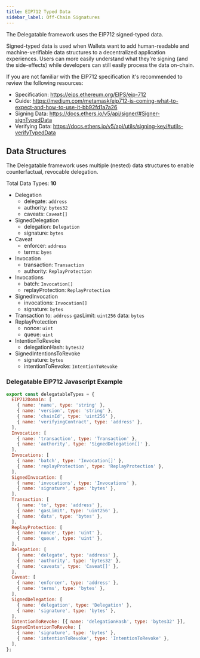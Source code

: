 ```yaml
---
title: EIP712 Typed Data
sidebar_label: Off-Chain Signatures
---
```


The Delegatable framework uses the EIP712 signed-typed data.

Signed-typed data is used when Wallets want to add human-readable and machine-verifiable data structures to a decentralized application experiences. Users can more easily understand what they're signing (and the side-effects) while developers can still easily process the data on-chain.

If you are not familiar with the EIP712 specification it's recommended to review the following resources:

- Specification: https://eips.ethereum.org/EIPS/eip-712
- Guide: https://medium.com/metamask/eip712-is-coming-what-to-expect-and-how-to-use-it-bb92fd1a7a26
- Signing Data: https://docs.ethers.io/v5/api/signer/#Signer-signTypedData
- Verifying Data: https://docs.ethers.io/v5/api/utils/signing-key/#utils-verifyTypedData

## Data Structures

The Delegatable framework uses multiple (nested) data structures to enable counterfactual, revocable delegation.

Total Data Types: **10**

- Delegation
  - delegate: `address`
  - authority: `bytes32`
  - caveats: `Caveat[]`
- SignedDelegation
  - delegation: `Delegation`
  - signature: `bytes`
- Caveat
  - enforcer: `address`
  - terms: `byes`
- Invocation
  - transaction: `Transaction`
  - authority: `ReplayProtection`
- Invocations
  - batch: `Invocation[]`
  - replayProtection: `ReplayProtection`
- SignedInvocation
  - invocations: `Invocation[]`
  - signature: `bytes`
- Transaction to: `address` gasLimit: `uint256` data: `bytes`
- ReplayProtection
  - nonce: `uint`
  - queue: `uint`
- IntentionToRevoke
  - delegationHash: `bytes32`
- SignedIntentionsToRevoke
  - signature: `bytes`
  - intentionToRevoke: `IntentionToRevoke`

### Delegatable EIP712 Javascript Example

```js
export const delegatableTypes = {
  EIP712Domain: [
    { name: 'name', type: 'string' },
    { name: 'version', type: 'string' },
    { name: 'chainId', type: 'uint256' },
    { name: 'verifyingContract', type: 'address' },
  ],
  Invocation: [
    { name: 'transaction', type: 'Transaction' },
    { name: 'authority', type: 'SignedDelegation[]' },
  ],
  Invocations: [
    { name: 'batch', type: 'Invocation[]' },
    { name: 'replayProtection', type: 'ReplayProtection' },
  ],
  SignedInvocation: [
    { name: 'invocations', type: 'Invocations' },
    { name: 'signature', type: 'bytes' },
  ],
  Transaction: [
    { name: 'to', type: 'address' },
    { name: 'gasLimit', type: 'uint256' },
    { name: 'data', type: 'bytes' },
  ],
  ReplayProtection: [
    { name: 'nonce', type: 'uint' },
    { name: 'queue', type: 'uint' },
  ],
  Delegation: [
    { name: 'delegate', type: 'address' },
    { name: 'authority', type: 'bytes32' },
    { name: 'caveats', type: 'Caveat[]' },
  ],
  Caveat: [
    { name: 'enforcer', type: 'address' },
    { name: 'terms', type: 'bytes' },
  ],
  SignedDelegation: [
    { name: 'delegation', type: 'Delegation' },
    { name: 'signature', type: 'bytes' },
  ],
  IntentionToRevoke: [{ name: 'delegationHash', type: 'bytes32' }],
  SignedIntentionToRevoke: [
    { name: 'signature', type: 'bytes' },
    { name: 'intentionToRevoke', type: 'IntentionToRevoke' },
  ],
};
```
